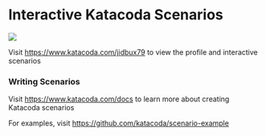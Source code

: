 # Interactive Katacoda Scenarios

[![](http://shields.katacoda.com/katacoda/jidbux79/count.svg)](https://www.katacoda.com/jidbux79 "Get your profile on Katacoda.com")

Visit https://www.katacoda.com/jidbux79 to view the profile and interactive scenarios

### Writing Scenarios
Visit https://www.katacoda.com/docs to learn more about creating Katacoda scenarios

For examples, visit https://github.com/katacoda/scenario-example
